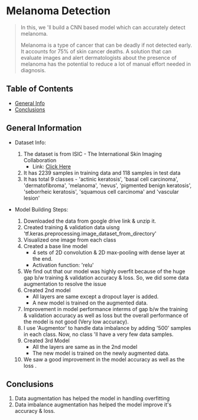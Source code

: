 # Melanoma Detection
>  In this, we 'll build a CNN based model which can accurately detect melanoma.
>
>  Melanoma is a type of cancer that can be deadly if not detected early. It accounts for 75% of skin cancer deaths. A solution that can evaluate images and alert dermatologists about the presence of melanoma has the potential to reduce a lot of manual effort needed in diagnosis.


## Table of Contents
* [General Info](#general-information)
* [Conclusions](#conclusions)

<!-- You can include any other section that is pertinent to your problem -->

## General Information

- Dataset Info:
  1. The dataset is from ISIC - The International Skin Imaging Collaboration
      - Link: [Click Here](#https://drive.google.com/u/0/uc?id=1xLfSQUGDl8ezNNbUkpuHOYvSpTyxVhCs&export=download)
  2. It has 2239 samples in training data and 118 samples in test data
  3. It has total 9 classes - 'actinic keratosis', 'basal cell carcinoma', 'dermatofibroma', 'melanoma', 'nevus', 'pigmented benign keratosis', 'seborrheic keratosis', 'squamous cell carcinoma' and 'vascular lesion'
     
- Model Building Steps:
  1. Downloaded the data from google drive link & unzip it.
  2. Created training & validation data uisng 'tf.keras.preprocessing.image_dataset_from_directory'
  3. Visualized one image from each class
  4. Created a base line model
     - 4 sets of 2D convolution & 2D max-pooling with dense layer at the end.
     - Activation function: 'relu'
  5. We find out that our model was highly overfit because of the huge gap b/w training & validation accuracy & loss. So, we did some data augmentation to resolve the issue
  6. Created 2nd model
      - All layers are same except a dropout layer is added.
      - A new model is trained on the augmented data.
  7. Improvement in model performance interms of gap b/w the training & validation accuracy as well as loss but the overall performance of the model is not good (Very low accuracy).
  8. I use 'Augmentor' to handle data imbalance by adding '500' samples in each class. Now, no class 'll have a very few data samples.
  9. Created 3rd Model
      - All the layers are same as in the 2nd model
      - The new model is trained on the newly augmented data.
  10. We saw a good improvement in the model accuracy as well as the loss .
      
<!-- You don't have to answer all the questions - just the ones relevant to your project. -->

## Conclusions
  1. Data augmentation has helped the model in handling overfitting
  2. Data imbalance augmentation has helped the model improve it's accuracy & loss.

<!-- As the libraries versions keep on changing, it is recommended to mention the version of library used in this project -->
